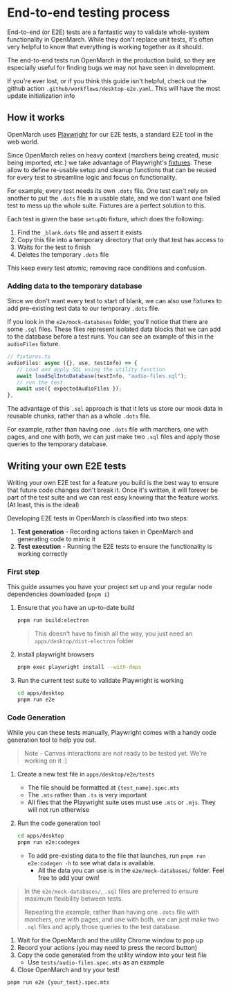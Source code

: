 # End-to-end testing process

End-to-end (or E2E) tests are a fantastic way to validate whole-system functionality in OpenMarch.
While they don't replace unit tests, it's often very helpful to know that everything is working together as it should.

The end-to-end tests run OpenMarch in the production build, so they are especially useful for finding bugs we may not have seen in development.

If you're ever lost, or if you think this guide isn't helpful, check out the github action `.github/workflows/desktop-e2e.yaml`.
This will have the most update initialization info

## How it works

OpenMarch uses [Playwright](https://playwright.dev/) for our E2E tests, a standard E2E tool in the web world.

Since OpenMarch relies on heavy context (marchers being created, music being imported, etc.) we take advantage of
Playwright's [fixtures](https://playwright.dev/docs/test-fixtures).
These allow to define re-usable setup and cleanup functions that can be reused for every test to streamline logic and
focus on functionality.

For example, every test needs its own `.dots` file.
One test can't rely on another to put the `.dots` file in a usable state, and we don't want one failed test to mess up the whole suite.
Fixtures are a perfect solution to this.

Each test is given the base `setupDb` fixture, which does the following:

1. Find the `_blank.dots` file and assert it exists
1. Copy this file into a temporary directory that only that test has access to
1. Waits for the test to finish
1. Deletes the temporary `.dots` file

This keep every test _atomic_, removing race conditions and confusion.

### Adding data to the temporary database

Since we don't want every test to start of blank, we can also use fixtures to add pre-existing test data to our temporary `.dots` file.

If you look in the `e2e/mock-databases` folder, you'll notice that there are some `.sql` files.
These files represent isolated data blocks that we can add to the database before a test runs.
You can see an example of this in the `audioFiles` fixture.

```ts
// fixtures.ts
audioFiles: async ({}, use, testInfo) => {
   // Load and apply SQL using the utility function
   await loadSqlIntoDatabase(testInfo, "audio-files.sql");
   // run the test
   await use({ expectedAudioFiles });
},
```

The advantage of this `.sql` approach is that it lets us store our mock data in reusable chunks, rather than as a whole `.dots` file.

For example, rather than having one `.dots` file with marchers, one with pages, and one with both, we can just
make two `.sql` files and apply those queries to the temporary database.

## Writing your own E2E tests

Writing your own E2E test for a feature you build is the best way to ensure that future code changes don't break it.
Once it's written, it will forever be part of the test suite and we can rest easy knowing that the feature works.
(At least, this is the ideal)

Developing E2E tests in OpenMarch is classified into two steps:

1. **Test generation** - Recording actions taken in OpenMarch and generating code to mimic it
1. **Test execution** - Running the E2E tests to ensure the functionality is working correctly

### First step

This guide assumes you have your project set up and your regular node dependencies downloaded (`pnpm i`)

1. Ensure that you have an up-to-date build

   ```bash
   pnpm run build:electron
   ```

   > This doesn't have to finish all the way, you just need an `apps/desktop/dist-electron` folder

1. Install playwright browsers

   ```bash
   pnpm exec playwright install --with-deps
   ```

1. Run the current test suite to validate Playwright is working

   ```bash
   cd apps/desktop
   pnpm run e2e
   ```

### Code Generation

While you can these tests manually, Playwright comes with a handy code generation tool to help you out.

> Note - Canvas interactions are not ready to be tested yet. We're working on it :)

1. Create a new test file in `apps/desktop/e2e/tests`
   - The file should be formatted at `{test_name}.spec.mts`
   - The `.mts` rather than `.ts` is very important
   - All files that the Playwright suite uses must use `.mts` or `.mjs`. They will not run otherwise
1. Run the code generation tool

   ```bash
   cd apps/desktop
   pnpm run e2e:codegen
   ```

   - To add pre-existing data to the file that launches, run `pnpm run e2e:codegen -h` to see what data is available.
     - All the data you can use is in the `e2e/mock-databases/` folder. Feel free to add your own!

> In the `e2e/mock-databases/`, `.sql` files are preferred to ensure maximum flexibility between tests.
>
> Repeating the example, rather than having one `.dots` file with marchers, one with pages, and one with both, we can just
> make two `.sql` files and apply those queries to the test database.

1. Wait for the OpenMarch and the utility Chrome window to pop up
1. Record your actions (you may need to press the record button)
1. Copy the code generated from the utility window into your test file
   - Use `tests/audio-files.spec.mts` as an example
1. Close OpenMarch and try your test!

```bash
pnpm run e2e {your_test}.spec.mts
```
